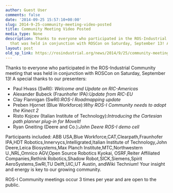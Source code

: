 ```yaml
---
author: Guest User
comments: false
date: '2014-09-25 15:57:10+00:00'
slug: 2014-9-25-community-meeting-video-posted
title: Community Meeting Video Posted
media_type: None
description: Thanks to everyone who participated in the ROS-Industrial Community meeting
  that was held in conjunction with ROSCon on Saturday, September 13! A ...
layout: post
old_sp_link: https://rosindustrial.org/news/2014/9/25/community-meeting-video-posted
---
```


Thanks to everyone who participated in the ROS-Industrial Community meeting that was held in conjunction with ROSCon on Saturday, September 13! A special thanks to our presenters:

* Paul Hvass (SwRI): *Welcome and Update on RIC-Americas*
* Alexander Bubeck (Fraunhofer IPA):*Update from RIC-EU*
* Clay Flannigan (SwRI):*ROS-I Roadmapping update*
* Preben Hjornet (Blue Workforce):*Why ROS-I Community needs to adopt the Kinect 2*
* Risto Kojcev (Italian Institute of Technology):*Introducing the Cartesian path planner plug-in for MoveIt!*
* Ryan Gneiting (Deere and Co.):*John Deere ROS-I demo cell*

Participants included: ABB USA,Blue Workforce,CAT,Clearpath,Fraunhofer IPA,HDT Robotics,Innervycs,Intelligrated,Italian Institute of Technology,John Deere,Leica Biosystems,Max Planch Institute,MTC,Northwestern U.,NRL,Omnico AGV,Open Source Robotics Kyokai, OSRF,Reiter Affiliated Companies,Rethink Robotics,Shadow Robot,SICK,Siemens,Spirit AeroSystems,SwRI,TU Delft,UIC,UT Austin, andWiki Technium! Your insight and energy is key to our growing community.

ROS-I Community meetings occur 3 times per year and are open to the public.


